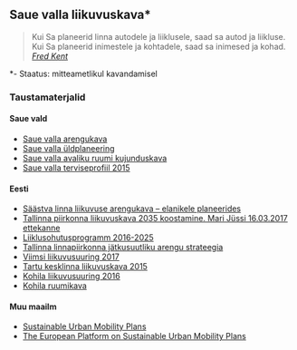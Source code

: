 ## Saue valla liikuvuskava*

> Kui Sa planeerid linna autodele ja liiklusele, saad
> sa autod ja liikluse. Kui Sa planeerid inimestele
> ja kohtadele, saad sa inimesed ja kohad. _[Fred Kent](http://www.rupprecht-consult.eu/uploads/tx_rupprecht/SUMP_Brochure_EE_web.pdf)_

*- Staatus: mitteametlikul kavandamisel

### Taustamaterjalid

#### Saue vald
- [Saue valla arengukava](https://www.riigiteataja.ee/akt/408112016010)
- [Saue valla üldplaneering](http://sauevald.ee/uldplaneering)
- [Saue valla avaliku ruumi kujunduskava](http://sauevald.ee/avalik-ruum)
- [Saue valla terviseprofiil 2015](https://www.riigiteataja.ee/aktilisa/4050/2201/6072/28012016_maarus_nr_4_lisa_1.pdf)

#### Eesti
- [Säästva linna liikuvuse arengukava – elanikele planeerides](http://www.rupprecht-consult.eu/uploads/tx_rupprecht/SUMP_Brochure_EE_web.pdf)
- [Tallinna piirkonna liikuvuskava 2035 koostamine. Mari Jüssi 16.03.2017 ettekanne](http://f.ell.ee/failid/LVP/2017/17/02_LiikuvuskavaTutvustus_MJ_2017_03_16LinnadVallad.pdf)
- [Liiklusohutusprogramm 2016-2025](https://www.mnt.ee/et/liikleja/liiklusohutusprogramm-2016-2025)
- [Tallinna linnapiirkonna jätkusuutliku arengu strateegia](https://www.riigiteataja.ee/aktilisa/4260/2201/5061/1110130374.attachment.pdf)
- [Viimsi	liikuvusuuring 2017](http://www.viimsivald.ee/public/Viimsi_liikuvusuuringu_aruanne-e.pdf)
- [Tartu kesklinna liikuvuskava 2015](http://www.tartu.ee/yldplaneering2030/Lisa9_Tartu_kesklinna_liikuvuskava.pdf)
- [Kohila liikuvusuuring 2016](https://kohila.kovtp.ee/documents/1123203/1271448/Kohila+liikuvusuuringu+aruanne_2016-04-27.pdf/2f549cfe-8aaa-4a25-890e-429050703b65)
- [Kohila ruumikava](http://www.linnalabor.ee/failid/n/c44320bf9f3929406461908569061643)

#### Muu maailm
- [Sustainable Urban Mobility Plans](https://ec.europa.eu/transport/themes/urban/urban_mobility/urban_mobility_actions/sump_en)
- [The European Platform on Sustainable Urban Mobility Plans](http://www.eltis.org/mobility-plans/european-platform)
